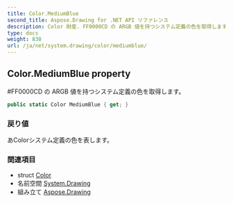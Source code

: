 ```yaml
---
title: Color.MediumBlue
second_title: Aspose.Drawing for .NET API リファレンス
description: Color 財産. FF0000CD の ARGB 値を持つシステム定義の色を取得します
type: docs
weight: 830
url: /ja/net/system.drawing/color/mediumblue/
---
```

## Color.MediumBlue property

#FF0000CD の ARGB 値を持つシステム定義の色を取得します。

```csharp
public static Color MediumBlue { get; }
```

### 戻り値

あColorシステム定義の色を表します。

### 関連項目

* struct [Color](../)
* 名前空間 [System.Drawing](../../color/)
* 組み立て [Aspose.Drawing](../../../)


